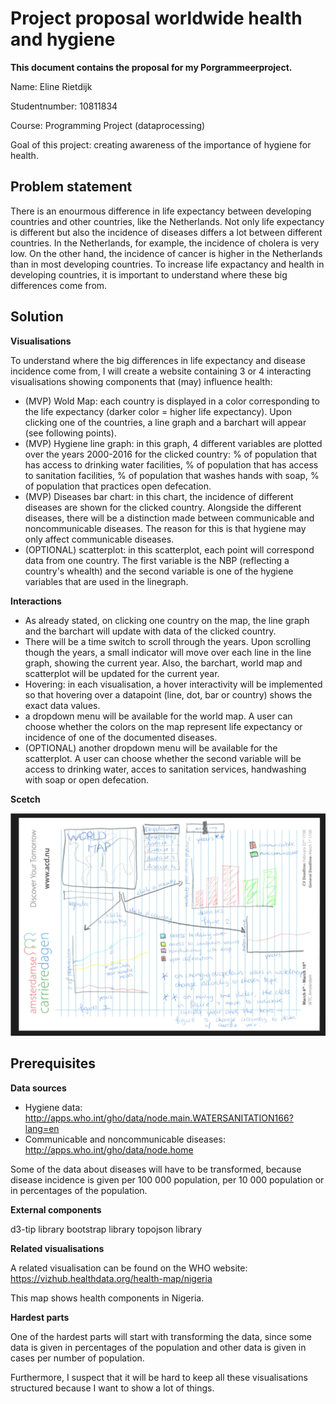 # Project proposal worldwide health and hygiene

**This document contains the proposal for my Porgrammeerproject.**

Name: Eline Rietdijk

Studentnumber: 10811834

Course: Programming Project (dataprocessing)

Goal of this project: creating awareness of the importance of hygiene for health.

## Problem statement
There is an enourmous difference in life expectancy between developing countries and other countries, like the Netherlands. 
Not only life expectancy is different but also the incidence of diseases differs a lot between different countries. 
In the Netherlands, for example, the incidence of cholera is very low. On the other hand, the incidence of cancer is higher in the Netherlands than in most developing countries.
To increase life expactancy and health in developing countries, it is important to understand where these big differences come from. 

## Solution

**Visualisations**

To understand where the big differences in life expectancy and disease incidence come from, I will create a website containing 3 or 4 interacting visualisations showing components that (may) influence health:
- (MVP) Wold Map: each country is displayed in a color corresponding to the life expectancy (darker color = higher life expectancy). Upon clicking one of the countries, a line graph and a barchart will appear (see following points).
- (MVP) Hygiene line graph: in this graph, 4 different variables are plotted over the years 2000-2016 for the clicked country: % of population that has access to drinking water facilities, % of population that has access to sanitation facilities, % of population that washes hands with soap, % of population that practices open defecation. 
- (MVP) Diseases bar chart: in this chart, the incidence of different diseases are shown for the clicked country. Alongside the different diseases, there will be a distinction made between communicable and noncommunicable diseases. The reason for this is that hygiene may only affect communicable diseases. 
- (OPTIONAL) scatterplot: in this scatterplot, each point will correspond data from one country. The first variable is the NBP (reflecting a country's whealth) and the second variable is one of the hygiene variables that are used in the linegraph. 

**Interactions**

- As already stated, on clicking one country on the map, the line graph and the barchart will update with data of the clicked country.
- There will be a time switch to scroll through the years. Upon scrolling though the years, a small indicator will move over each line in the line graph, showing the current year. Also, the barchart, world map and scatterplot will be updated for the current year. 
- Hovering: in each visualisation, a hover interactivity will be implemented so that hovering over a datapoint (line, dot, bar or country) shows the exact data values.
- a dropdown menu will be available for the world map. A user can choose whether the colors on the map represent life expectancy or incidence of one of the documented diseases. 
- (OPTIONAL) another dropdown menu will be available for the scatterplot. A user can choose whether the second variable will be access to drinking water, acces to sanitation services, handwashing with soap or open defecation.

**Scetch**

![](doc/scetch.png)

## Prerequisites

**Data sources**

- Hygiene data: http://apps.who.int/gho/data/node.main.WATERSANITATION166?lang=en
- Communicable and noncommunicable diseases: http://apps.who.int/gho/data/node.home

Some of the data about diseases will have to be transformed, because disease incidence is given per 100 000 population, per 10 000 population or in percentages of the population. 

**External components**

d3-tip library
bootstrap library
topojson library

**Related visualisations**

A related visualisation can be found on the WHO website:
https://vizhub.healthdata.org/health-map/nigeria

This map shows health components in Nigeria.

**Hardest parts**

One of the hardest parts will start with transforming the data, since some data is given in percentages of the population and other data is given in cases per number of population.  

Furthermore, I suspect that it will be hard to keep all these visualisations structured because I want to show a lot of things.


